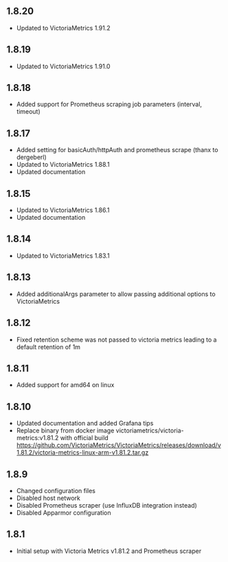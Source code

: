 ## 1.8.20

- Updated to VictoriaMetrics 1.91.2

## 1.8.19

- Updated to VictoriaMetrics 1.91.0

## 1.8.18

- Added support for Prometheus scraping job parameters (interval, timeout)

## 1.8.17

- Added setting for basicAuth/httpAuth and prometheus scrape (thanx to dergeberl)
- Updated to VictoriaMetrics 1.88.1
- Updated documentation

## 1.8.15

- Updated to VictoriaMetrics 1.86.1
- Updated documentation

## 1.8.14

- Updated to VictoriaMetrics 1.83.1

## 1.8.13

- Added additionalArgs parameter to allow passing additional options to VictoriaMetrics

## 1.8.12

- Fixed retention scheme was not passed to victoria metrics leading to a default retention of 1m

## 1.8.11

- Added support for amd64 on linux

## 1.8.10

- Updated documentation and added Grafana tips
- Replace binary from docker image victoriametrics/victoria-metrics:v1.81.2 with official build https://github.com/VictoriaMetrics/VictoriaMetrics/releases/download/v1.81.2/victoria-metrics-linux-arm-v1.81.2.tar.gz

## 1.8.9

- Changed configuration files
- Disabled host network
- Disabled Prometheus scraper (use InfluxDB integration instead)
- Disabled Apparmor configuration

## 1.8.1

- Initial setup with Victoria Metrics v1.81.2 and Prometheus scraper
